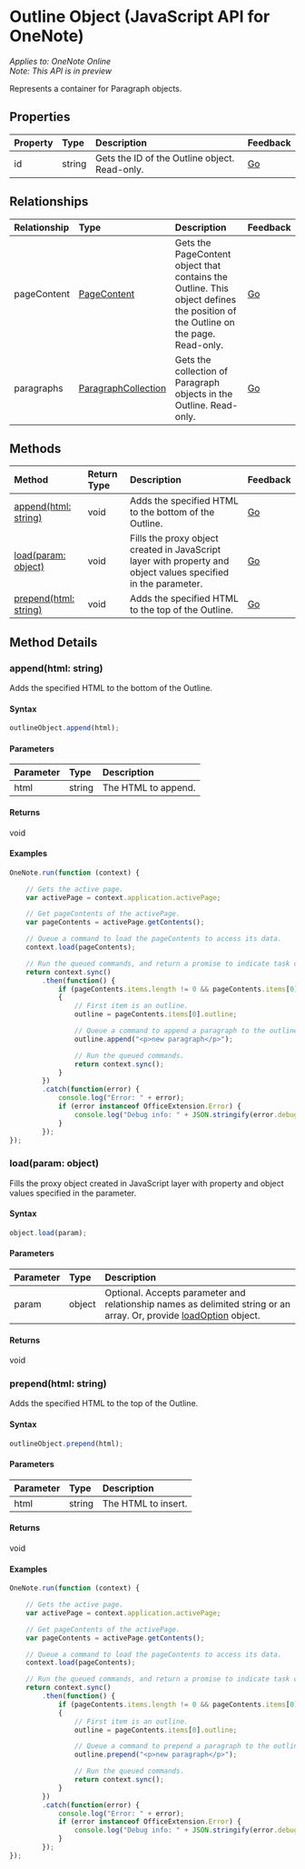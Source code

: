 # Outline Object (JavaScript API for OneNote)

_Applies to: OneNote Online_  
_Note: This API is in preview_  


Represents a container for Paragraph objects.

## Properties

| Property	   | Type	|Description|Feedback|
|:---------------|:--------|:----------|:-------|
|id|string|Gets the ID of the Outline object. Read-only.|[Go](https://github.com/OfficeDev/office-js-docs/issues/new?title=OneNote-outline-id)|

## Relationships
| Relationship | Type	|Description| Feedback|
|:---------------|:--------|:----------|:-------|
|pageContent|[PageContent](pagecontent.md)|Gets the PageContent object that contains the Outline. This object defines the position of the Outline on the page. Read-only.|[Go](https://github.com/OfficeDev/office-js-docs/issues/new?title=OneNote-outline-pageContent)|
|paragraphs|[ParagraphCollection](paragraphcollection.md)|Gets the collection of Paragraph objects in the Outline. Read-only.|[Go](https://github.com/OfficeDev/office-js-docs/issues/new?title=OneNote-outline-paragraphs)|

## Methods

| Method		   | Return Type	|Description| Feedback|
|:---------------|:--------|:----------|:-------|
|[append(html: string)](#appendhtml-string)|void|Adds the specified HTML to the bottom of the Outline.|[Go](https://github.com/OfficeDev/office-js-docs/issues/new?title=OneNote-outline-append)|
|[load(param: object)](#loadparam-object)|void|Fills the proxy object created in JavaScript layer with property and object values specified in the parameter.|[Go](https://github.com/OfficeDev/office-js-docs/issues/new?title=OneNote-outline-load)|
|[prepend(html: string)](#prependhtml-string)|void|Adds the specified HTML to the top of the Outline.|[Go](https://github.com/OfficeDev/office-js-docs/issues/new?title=OneNote-outline-prepend)|

## Method Details


### append(html: string)
Adds the specified HTML to the bottom of the Outline.

#### Syntax
```js
outlineObject.append(html);
```

#### Parameters
| Parameter	   | Type	|Description|
|:---------------|:--------|:----------|
|html|string|The HTML to append.|

#### Returns
void

#### Examples
```js
OneNote.run(function (context) {

    // Gets the active page.
    var activePage = context.application.activePage;

    // Get pageContents of the activePage. 
    var pageContents = activePage.getContents();

    // Queue a command to load the pageContents to access its data.
    context.load(pageContents);

    // Run the queued commands, and return a promise to indicate task completion.
    return context.sync()
        .then(function() {
            if (pageContents.items.length != 0 && pageContents.items[0].type == "Outline")
            {
                // First item is an outline.
                outline = pageContents.items[0].outline;

                // Queue a command to append a paragraph to the outline.
                outline.append("<p>new paragraph</p>");

                // Run the queued commands.
                return context.sync();
            }
        })
        .catch(function(error) {
            console.log("Error: " + error);
            if (error instanceof OfficeExtension.Error) {
                console.log("Debug info: " + JSON.stringify(error.debugInfo));
            }
        });
});
```


### load(param: object)
Fills the proxy object created in JavaScript layer with property and object values specified in the parameter.

#### Syntax
```js
object.load(param);
```

#### Parameters
| Parameter	   | Type	|Description|
|:---------------|:--------|:----------|
|param|object|Optional. Accepts parameter and relationship names as delimited string or an array. Or, provide [loadOption](loadoption.md) object.|

#### Returns
void

### prepend(html: string)
Adds the specified HTML to the top of the Outline.

#### Syntax
```js
outlineObject.prepend(html);
```

#### Parameters
| Parameter	   | Type	|Description|
|:---------------|:--------|:----------|
|html|string|The HTML to insert.|

#### Returns
void

#### Examples
```js
OneNote.run(function (context) {

    // Gets the active page.
    var activePage = context.application.activePage;

    // Get pageContents of the activePage. 
    var pageContents = activePage.getContents();

    // Queue a command to load the pageContents to access its data.
    context.load(pageContents);

    // Run the queued commands, and return a promise to indicate task completion.
    return context.sync()
        .then(function() {
            if (pageContents.items.length != 0 && pageContents.items[0].type == "Outline")
            {
                // First item is an outline.
                outline = pageContents.items[0].outline;

                // Queue a command to prepend a paragraph to the outline.
                outline.prepend("<p>new paragraph</p>");

                // Run the queued commands.
                return context.sync();
            }
        })
        .catch(function(error) {
            console.log("Error: " + error);
            if (error instanceof OfficeExtension.Error) {
                console.log("Debug info: " + JSON.stringify(error.debugInfo));
            }
        });
});
```